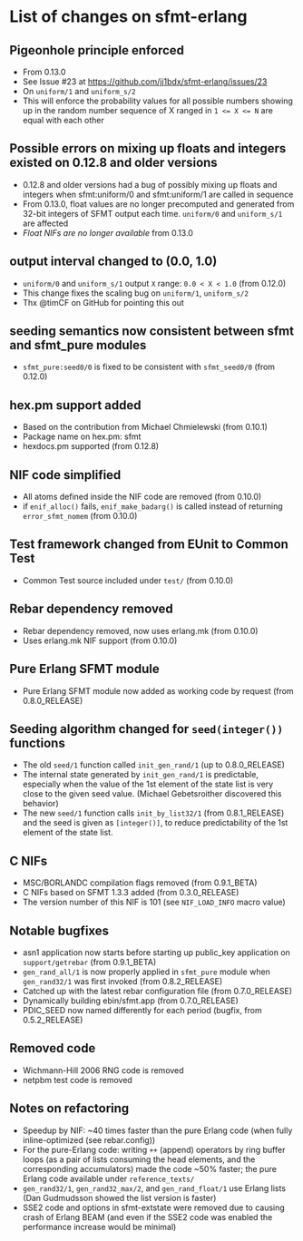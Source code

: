 # List of changes on sfmt-erlang

## Pigeonhole principle enforced

* From 0.13.0
* See Issue #23 at https://github.com/jj1bdx/sfmt-erlang/issues/23
* On `uniform/1` and `uniform_s/2`
* This will enforce the probability values for all possible numbers showing up in the random number sequence of X ranged in `1 <= X <= N` are equal with each other

## Possible errors on mixing up floats and integers existed on 0.12.8 and older versions

* 0.12.8 and older versions had a bug of possibly mixing up floats and integers when sfmt:uniform/0 and sfmt:uniform/1 are called in sequence
* From 0.13.0, float values are no longer precomputed and generated from 32-bit integers of SFMT output each time. `uniform/0` and `uniform_s/1` are affected
* _Float NIFs are no longer available_ from 0.13.0

## output interval changed to (0.0, 1.0)

* `uniform/0` and `uniform_s/1` output `X` range: `0.0 < X < 1.0` (from 0.12.0)
* This change fixes the scaling bug on `uniform/1`, `uniform_s/2`
* Thx @timCF on GitHub for pointing this out

## seeding semantics now consistent between sfmt and sfmt_pure modules

* `sfmt_pure:seed0/0` is fixed to be consistent with `sfmt_seed0/0` (from 0.12.0)

## hex.pm support added

* Based on the contribution from Michael Chmielewski (from 0.10.1)
* Package name on hex.pm: sfmt
* hexdocs.pm supported (from 0.12.8)

## NIF code simplified

* All atoms defined inside the NIF code are removed (from 0.10.0)
* if `enif_alloc()` fails, `enif_make_badarg()` is called instead of returning `error_sfmt_nomem` (from 0.10.0)

## Test framework changed from EUnit to Common Test

* Common Test source included under `test/` (from 0.10.0)

## Rebar dependency removed

* Rebar dependency removed, now uses erlang.mk (from 0.10.0)
* Uses erlang.mk NIF support (from 0.10.0)

## Pure Erlang SFMT module

* Pure Erlang SFMT module now added as working code by request (from 0.8.0\_RELEASE)

## Seeding algorithm changed for `seed(integer())` functions

* The old `seed/1` function called `init_gen_rand/1` (up to 0.8.0\_RELEASE)
* The internal state generated by `init_gen_rand/1` is predictable,
  especially when the value of the 1st element of the state list is
  very close to the given seed value. 
  (Michael Gebetsroither discovered this behavior)
* The new `seed/1` function calls `init_by_list32/1` (from 0.8.1\_RELEASE)
  and the seed is given as `[integer()]`,
  to reduce predictability of the 1st element of the state list.

## C NIFs

* MSC/BORLANDC compilation flags removed (from 0.9.1\_BETA)
* C NIFs based on SFMT 1.3.3 added (from 0.3.0\_RELEASE)
* The version number of this NIF is 101 (see `NIF_LOAD_INFO` macro value)

## Notable bugfixes

* asn1 application now starts before starting up public\_key application on `support/getrebar` (from 0.9.1\_BETA)
* `gen_rand_all/1` is now properly applied in `sfmt_pure` module when `gen_rand32/1` was first invoked (from 0.8.2\_RELEASE)
* Catched up with the latest rebar configuration file (from 0.7.0\_RELEASE)
* Dynamically building ebin/sfmt.app (from 0.7.0\_RELEASE)
* PDIC\_SEED now named differently for each period (bugfix, from 0.5.2\_RELEASE)

## Removed code

* Wichmann-Hill 2006 RNG code is removed
* netpbm test code is removed

## Notes on refactoring

* Speedup by NIF: ~40 times faster than the pure Erlang code
  (when fully inline-optimized (see rebar.config))
* For the pure-Erlang code: writing `++` (append) operators by ring buffer loops
  (as a pair of lists consuming the head elements, and the corresponding accumulators)
  made the code ~50% faster; the pure Erlang code available under `reference_texts/`
* `gen_rand32/1`, `gen_rand32_max/2`, and `gen_rand_float/1` use Erlang lists 
  (Dan Gudmudsson showed the list version is faster)
* SSE2 code and options in sfmt-extstate were removed due to causing crash of Erlang BEAM
  (and even if the SSE2 code was enabled the performance increase would be minimal)
